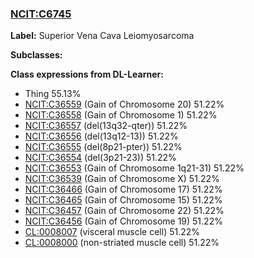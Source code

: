 
### [NCIT:C6745](http://purl.obolibrary.org/obo/NCIT_C6745)
**Label:** Superior Vena Cava Leiomyosarcoma

**Subclasses:** 

**Class expressions from DL-Learner:**

- Thing 55.13%
- [NCIT:C36559](http://purl.obolibrary.org/obo/NCIT_C36559) (Gain of Chromosome 20) 51.22%
- [NCIT:C36558](http://purl.obolibrary.org/obo/NCIT_C36558) (Gain of Chromosome 1) 51.22%
- [NCIT:C36557](http://purl.obolibrary.org/obo/NCIT_C36557) (del(13q32-qter)) 51.22%
- [NCIT:C36556](http://purl.obolibrary.org/obo/NCIT_C36556) (del(13q12-13)) 51.22%
- [NCIT:C36555](http://purl.obolibrary.org/obo/NCIT_C36555) (del(8p21-pter)) 51.22%
- [NCIT:C36554](http://purl.obolibrary.org/obo/NCIT_C36554) (del(3p21-23)) 51.22%
- [NCIT:C36553](http://purl.obolibrary.org/obo/NCIT_C36553) (Gain of Chromosome 1q21-31) 51.22%
- [NCIT:C36539](http://purl.obolibrary.org/obo/NCIT_C36539) (Gain of Chromosome X) 51.22%
- [NCIT:C36466](http://purl.obolibrary.org/obo/NCIT_C36466) (Gain of Chromosome 17) 51.22%
- [NCIT:C36465](http://purl.obolibrary.org/obo/NCIT_C36465) (Gain of Chromosome 15) 51.22%
- [NCIT:C36457](http://purl.obolibrary.org/obo/NCIT_C36457) (Gain of Chromosome 22) 51.22%
- [NCIT:C36456](http://purl.obolibrary.org/obo/NCIT_C36456) (Gain of Chromosome 19) 51.22%
- [CL:0008007](http://purl.obolibrary.org/obo/CL_0008007) (visceral muscle cell) 51.22%
- [CL:0008000](http://purl.obolibrary.org/obo/CL_0008000) (non-striated muscle cell) 51.22%


